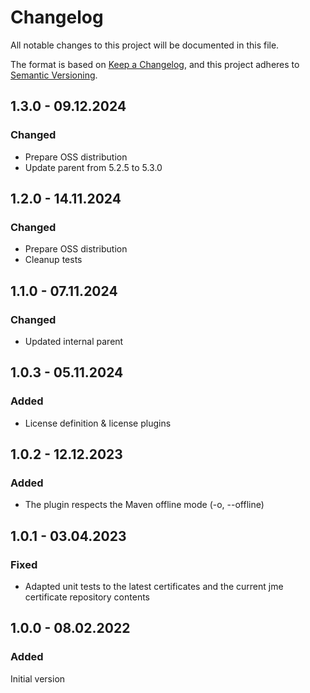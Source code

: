 # Changelog

All notable changes to this project will be documented in this file.

The format is based on [Keep a Changelog](https://keepachangelog.com/en/1.0.0/), and this project adheres
to [Semantic Versioning](https://semver.org/spec/v2.0.0.html).

## 1.3.0 - 09.12.2024

### Changed

- Prepare OSS distribution
- Update parent from 5.2.5 to 5.3.0

## 1.2.0 - 14.11.2024

### Changed

- Prepare OSS distribution
- Cleanup tests

## 1.1.0 - 07.11.2024

### Changed

- Updated internal parent

## 1.0.3 - 05.11.2024

### Added

- License definition & license plugins

## 1.0.2 - 12.12.2023

### Added

- The plugin respects the Maven offline mode (-o, --offline)

## 1.0.1 - 03.04.2023

### Fixed

- Adapted unit tests to the latest certificates and the current jme certificate repository contents

## 1.0.0 - 08.02.2022

### Added

Initial version

